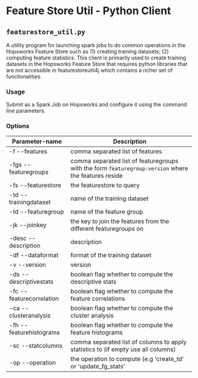 # Feature Store Util - Python Client 

## `featurestore_util.py`

A utility program for launching spark jobs to do common operations in the Hopsworks Feature Store such as (1) 
creating training datasets; (2) computing feature statistics. This client is primarily used to create training datasets 
in the Hopsworks Feature Store that requires python libraries that are not accessible in featurestoreutil4j which contains
a richer set of functionalities.

### Usage

Submit as a Spark Job on Hopsworks and configure it using the command line parameters. 

### Options

| Parameter-name                        | Description                                                                                                      |
| -----                                 | -----------                                                                                                      |
| -f --features                         | comma separated list of features                                                                                 |
| -fgs --featuregroups                  | comma separated list of featuregroups with the form `featuregroup:version` where the features reside             |
| -fs --featurestore                    | the featurestore to query                                                                                        |
| -td --trainingdataset                 | name of the training dataset                                                                                     |
| -td --featuregroup                    | name of the feature group                                                                                        |
| -jk  --joinkey                        | the key to join the features from the different featuregroups on                                                 |
| -desc --description                   | description                                                                                                      |
| -df --dataformat                      | format of the training dataset                                                                                   |
| -v --version                          | version                                                                                                          |
| -ds --descriptivestats                | boolean flag whether to compute the descriptive stats                                                            |
| -fc --featurecorrelation              | boolean flag whether to compute the feature correlations                                                         |
| -ca --clusteranalysis                 | boolean flag whether to compute the cluster analysis                                                             |
| -fh --featurehistograms               | boolean flag whether to compute the feature histograms                                                           |
| -sc --statcolumns                     | comma separated list of columns to apply statistics to (if empty use all columns)                                |
| -op --operation                       | the operation to compute (e.g 'create_td' or 'update_fg_stats'                                                   |

